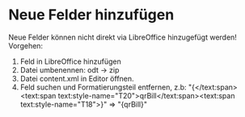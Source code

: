 # Neue Felder hinzufügen
Neue Felder können nicht direkt via LibreOffice hinzugefügt werden!
Vorgehen:
1. Feld in LibreOffice hinzufügen
2. Datei umbenennen: odt -> zip
3. Datei content.xml in Editor öffnen.
4. Feld suchen und Formatierungsteil entfernen, z.b: "{</text:span><text:span text:style-name="T20">qrBill</text:span><text:span text:style-name="T18">}" => "{qrBill}"
